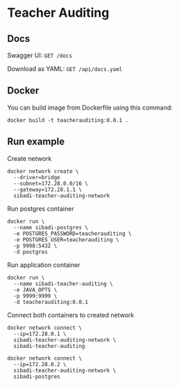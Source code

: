 # Teacher Auditing

## Docs

Swagger UI: `GET /docs`

Download as YAML: `GET /api/docs.yaml`

## Docker

You can build image from Dockerfile using this command: 

```shell
docker build -t teacherauditing:0.0.1 .
```

## Run example

Create network

```shell
docker network create \ 
  --driver=bridge
  --subnet=172.28.0.0/16 \
  --gateway=172.28.1.1 \
  sibadi-teacher-auditing-network
```

Run postgres container

```shell
docker run \
  --name sibadi-postgres \
  -e POSTGRES_PASSWORD=teacherauditing \
  -e POSTGRES_USER=teacherauditing \
  -p 9998:5432 \
  -d postgres
```

Run application container

```shell
docker run \
  --name sibadi-teacher-auditing \
  -e JAVA_OPTS \
  -p 9999:9999 \
  -d teacherauditing:0.0.1
```

Connect both containers to created network

```shell
docker network connect \
  --ip=172.28.0.1 \
  sibadi-teacher-auditing-network \
  sibadi-teacher-auditing
```

```shell
docker network connect \
  --ip=172.28.0.2 \
  sibadi-teacher-auditing-network \
  sibadi-postgres
```
